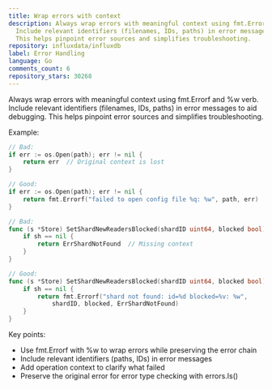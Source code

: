 ```yaml
---
title: Wrap errors with context
description: Always wrap errors with meaningful context using fmt.Errorf and %w verb.
  Include relevant identifiers (filenames, IDs, paths) in error messages to aid debugging.
  This helps pinpoint error sources and simplifies troubleshooting.
repository: influxdata/influxdb
label: Error Handling
language: Go
comments_count: 6
repository_stars: 30268
---
```


Always wrap errors with meaningful context using fmt.Errorf and %w verb. Include relevant identifiers (filenames, IDs, paths) in error messages to aid debugging. This helps pinpoint error sources and simplifies troubleshooting.

Example:
```go
// Bad:
if err := os.Open(path); err != nil {
    return err  // Original context is lost
}

// Good:
if err := os.Open(path); err != nil {
    return fmt.Errorf("failed to open config file %q: %w", path, err)
}

// Bad:
func (s *Store) SetShardNewReadersBlocked(shardID uint64, blocked bool) error {
    if sh == nil {
        return ErrShardNotFound  // Missing context
    }
}

// Good:
func (s *Store) SetShardNewReadersBlocked(shardID uint64, blocked bool) error {
    if sh == nil {
        return fmt.Errorf("shard not found: id=%d blocked=%v: %w", 
            shardID, blocked, ErrShardNotFound)
    }
}
```

Key points:
- Use fmt.Errorf with %w to wrap errors while preserving the error chain
- Include relevant identifiers (paths, IDs) in error messages
- Add operation context to clarify what failed
- Preserve the original error for error type checking with errors.Is()